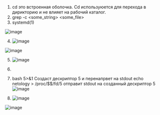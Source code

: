 
1. cd это встроенная оболочка. Cd используюется для перехода в дирикторию и не влияет на рабочий каталог.
2. grep -c <some_string> <some_file> 
3. systemd(1) 

  ![image](https://user-images.githubusercontent.com/95320903/150128448-0e594ed5-eae0-41ea-af4e-2ea152f947a6.png)
  
4. ![image](https://user-images.githubusercontent.com/95320903/150140402-99fdaf2c-015a-4b8e-aea3-2ca3efcb12ed.png)

 ![image](https://user-images.githubusercontent.com/95320903/150140370-4b794906-db4d-4627-9ad0-e4211b462ae9.png)

5. ![image](https://user-images.githubusercontent.com/95320903/150143132-2d33662d-56f4-46a1-9196-e7fd3ea27bd8.png)
6.

7. bash 5>&1 Создаст дескриптор 5 и перенапрвет на stdout
 echo netology > /proc/$$/fd/5 отправит stdout на созданный дескриптор 5 
 ![image](https://user-images.githubusercontent.com/95320903/150292903-0183ac34-e04b-413b-8f0f-326feea550c7.png)

8.  ![image](https://user-images.githubusercontent.com/95320903/150311152-7022370d-bbf3-444e-b52c-94ecad3f8404.png)

![image](https://user-images.githubusercontent.com/95320903/150311104-2e9c0b09-cfa1-4751-8a21-f6b4d520beef.png)
